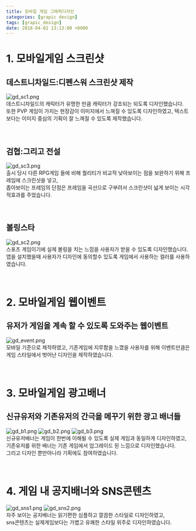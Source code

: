 ```yaml
---
title: 모바일 게임 그래픽디자인
categories: [grapic design]
tags: [grapic_design]
date: 2018-04-02 13:13:00 +0900
---
```

# 1. 모바일게임 스크린샷

## 데스트니차일드:디펜스워 스크린샷 제작
![gd_sc1.png](/posts/gd_sc1.png)<br>데스트니차일드의 캐릭터가 유명한 만큼 캐릭터가 강조되는 되도록 디자인했습니다.
<br>또한 PVP 게임이 가지는 현장감이 이미지에서 느껴질 수 있도록 디자인하였고, 텍스트보다는 이미지 중심의 기획이 잘 느껴질 수 있도록 제작했습니다.<br><br><br>

## 검협:그리고 전설
![gd_sc3.png](/posts/gd_sc3.png)<br>출시 당시 다른 RPG게임 들에 비해 퀄리티가 비교적 낮아보이는 점을 보완하기 위해 프레임에 스크린샷을 넣고,
<br>좁아보이는 프레임의 단점은 프레임을 곡선으로 구부려서 스크린샷이 넓게 보이는 시각적효과를 주었습니다.<br><br><br>

## 볼링스타
![gd_sc2.png](/posts/gd_sc2.png)<br>스포츠 게임이기에 실제 볼링을 치는 느낌을 사용자가 받을 수 있도록 디자인했습니다.
<br>앱을 설치했을때 사용자가 디자인에 동의할수 있도록 게임에서 사용하는 컬러를 사용하였습니다.<br><br><br>

# 2. 모바일게임 웹이벤트

## 유저가 게임을 계속 할 수 있도록 도와주는 웹이벤트
![gd_event.png](/posts/gd_event.png)<br>모바일 기준으로 제작하였고, 기존게임에 지루함을 느꼈을 사용자를 위해 이벤트만큼은 게임 스타일에서 벗어난 디자인을 제작하였습니다.<br><br><br>

# 3. 모바일게임 광고배너

## 신규유저와 기존유저의 간극을 메꾸기 위한 광고 배너들
![gd_b1.png](/posts/gd_b1.png)
![gd_b2.png](/posts/gd_b2.png)
![gd_b3.png](/posts/gd_b3.png)<br>신규유저배너는 게임이 한번에 이해될 수 있도록 실제 게임과 동일하게 디자인하였고,<br>기존유저를 위한 배너는 기존 게임에서 업그레이드 된 느낌으로 디자인했습니다.<br>그리고 디자인 뿐만아니라 기획에도 참여하였습니다.<br><br><br>

# 4. 게임 내 공지배너와 SNS콘텐츠
![gd_sns1.png](/posts/gd_sns1.png)
![gd_sns2.png](/posts/gd_sns2.png)
<br>자주 보이는 공지배너는 읽기편한 심플하고 깔끔한 스타일로 디자인하였고,<br>sns콘텐츠는 실제게임보다는 가볍고 유쾌한 스타일 위주로 디자인하였습니다.<br><br><br>
